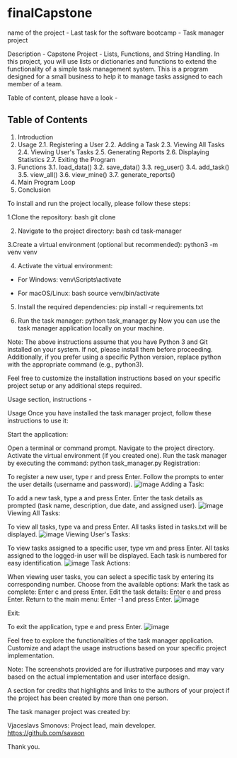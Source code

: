 # finalCapstone
name of the project - Last task for the software bootcamp - Task manager project

Description - Capstone Project - Lists, Functions, and String Handling. In this project, you will use lists or dictionaries and functions to extend the
functionality of a simple task management system. This is a program designed for
a small business to help it to manage tasks assigned to each member of a team.

Table of content, please have a look - 

Table of Contents
-----------------
1. Introduction
2. Usage
   2.1. Registering a User
   2.2. Adding a Task
   2.3. Viewing All Tasks
   2.4. Viewing User's Tasks
   2.5. Generating Reports
   2.6. Displaying Statistics
   2.7. Exiting the Program
3. Functions
   3.1. load_data()
   3.2. save_data()
   3.3. reg_user()
   3.4. add_task()
   3.5. view_all()
   3.6. view_mine()
   3.7. generate_reports()
4. Main Program Loop
5. Conclusion

To install and run the project locally, please follow these steps:

1.Clone the repository:
bash
  git clone <repository-url>
  
2. Navigate to the project directory:
bash
  cd task-manager

3.Create a virtual environment (optional but recommended):
  python3 -m venv venv
  
4. Activate the virtual environment:
* For Windows:
  venv\Scripts\activate
  
* For macOS/Linux:
 bash
  source venv/bin/activate

5. Install the required dependencies:
  pip install -r requirements.txt

6. Run the task manager:
  python task_manager.py
Now you can use the task manager application locally on your machine.

Note: The above instructions assume that you have Python 3 and Git installed on your system.
If not, please install them before proceeding. Additionally, if you prefer using a specific Python version, replace python with the appropriate command (e.g., python3).

Feel free to customize the installation instructions based on your specific project setup or any additional steps required.
  
Usage section, instructions -
  
  Usage
Once you have installed the task manager project, follow these instructions to use it:

Start the application:

Open a terminal or command prompt.
Navigate to the project directory.
Activate the virtual environment (if you created one).
Run the task manager by executing the command:
  python task_manager.py
Registration:

To register a new user, type r and press Enter.
Follow the prompts to enter the user details (username and password).
  ![image](https://github.com/savaon/finalCapstone/assets/129174500/e261259e-f325-46b8-9255-9c15a637698f)
Adding a Task:

To add a new task, type a and press Enter.
Enter the task details as prompted (task name, description, due date, and assigned user).
  ![image](https://github.com/savaon/finalCapstone/assets/129174500/61c8b567-3851-48b6-83fa-29affa34198f)
Viewing All Tasks:

To view all tasks, type va and press Enter.
All tasks listed in tasks.txt will be displayed.
  ![image](https://github.com/savaon/finalCapstone/assets/129174500/252eb3c3-1d32-4e78-812d-12fd801e3533)
Viewing User's Tasks:

To view tasks assigned to a specific user, type vm and press Enter.
All tasks assigned to the logged-in user will be displayed.
Each task is numbered for easy identification.
  ![image](https://github.com/savaon/finalCapstone/assets/129174500/372f65ef-8d5b-4c92-9c95-c39978712dfd)
Task Actions:

When viewing user tasks, you can select a specific task by entering its corresponding number.
Choose from the available options:
Mark the task as complete: Enter c and press Enter.
Edit the task details: Enter e and press Enter.
Return to the main menu: Enter -1 and press Enter.
  ![image](https://github.com/savaon/finalCapstone/assets/129174500/7c9294bb-0761-4b47-a72b-501ea6af84e9)
  
Exit:

To exit the application, type e and press Enter.
  ![image](https://github.com/savaon/finalCapstone/assets/129174500/5e44aea9-3e6c-4da3-811a-6f4553ab0f52)
  
Feel free to explore the functionalities of the task manager application.
Customize and adapt the usage instructions based on your specific project implementation.

Note: The screenshots provided are for illustrative purposes and may vary based on the actual implementation and user interface design.
  
  A section for credits that highlights and links to the authors of your
project if the project has been created by more than one person.

  The task manager project was created by:

Vjaceslavs Smonovs: Project lead, main developer.
  https://github.com/savaon
  
 Thank you.




